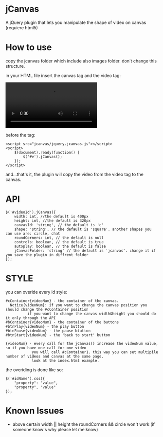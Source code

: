 jCanvas
=======

A jQuery plugin that lets you manipulate the shape of video on canvas (requiere html5)

How to use
==========
copy the jcanvas folder which include also images folder. don't change this structure.

in your HTML file insert the canvas tag and the video tag:

<canvas id="c"></canvas>
<video id="v">
    <source src="video.mp4" type="video/mp4" />
    <source src="video.ogg" type="video/ogg" />
</video>

before the </body> tag:

    <script src="jcanvas/jquery.jcanvas.js"></script>
    <script>
        $(document).ready(function() {
            $('#v').jCanvas();
        });
    </script>

and...that's it, 
the plugin will copy the video from the video tag to the canvas.

API
===
    $('#videoId').jCanvas({
        width: int, //the default is 400px
        height: int, //the default is 320px
        canvasId: 'string', // the default is 'c'
        shape: 'string', // the default is 'square'. another shapes you can use are: circle, chat
        roundCorners: int, // the default is null
        controls: boolean, // the default is true
        autoplay: boolean, // the default is false
        jCanvasFolder: 'string' // the default is 'jcanvas'. change it if you save the plugin in diffrent folder
    });

STYLE
=====
you can overide every id style:

    #cContainer{videoNum} - the container of the canvas. 
      Notice{videoNum}: if you want to change the canvas position you should change the #cContainer position
              if you want to change the canvas width&height you should do it only through the API
    #bContainer{videoNum} - the container of the buttons
    #btnPlay{videoNum} - the play button
    #btnPause{videoNum} - the pause btutton
    #btnStart{videoNum} - the 'back to start' button
    
    {videoNum} - every call for the jCanvas() increase the videoNum value, so if you have one call for one video
                you will call #cContainer1. this way you can set multipile number of videos and canvas at the same page.
                look at the index.html example.
                
the overiding is done like so:

    $('#idName').css({
        "property": "value",
        "property", "value"
    });
    
Known Issues
============
- above certain width || height the roundCorners && circle won't work (if someone know's why please let me know)